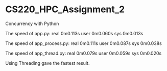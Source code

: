 # CS220_HPC_Assignment_2
Concurrency with Python

The speed of app.py:
real	0m0.113s
user	0m0.060s
sys	0m0.013s

The speed of app_process.py:
real	0m0.111s
user	0m0.087s
sys	0m0.038s

The speed of app_thread.py:
real	0m0.079s
user	0m0.059s
sys	0m0.020s

Using Threading gave the fastest result. 
